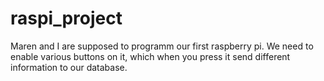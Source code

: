 # raspi_project
Maren and I are supposed to programm our first raspberry pi. We need to enable various buttons on it, which when you press it send different information to our database.
